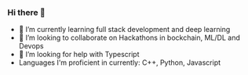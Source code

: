 ### Hi there 👋
- 🌱 I’m currently learning full stack development and deep learning
- 👯 I’m looking to collaborate on Hackathons in bockchain, ML/DL and Devops
- 🤔 I’m looking for help with Typescript
- Languages I'm proficient in currently: C++, Python, Javascript
<!--
**RavjotSandhu/RavjotSandhu** is a ✨ _special_ ✨ repository because its `README.md` (this file) appears on your GitHub profile.

Here are some ideas to get you started:

- 🔭 I’m currently working on ...
- 🌱 I’m currently learning ...
- 👯 I’m looking to collaborate on ...
- 🤔 I’m looking for help with ...
- 💬 Ask me about ...
- 📫 How to reach me: ...
- 😄 Pronouns: ...
- ⚡ Fun fact: ...
-->
